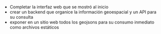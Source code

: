 * Completar la interfaz web que se mostró al inicio
* crear un backend que organice la información geoespacial y un API para su consulta
* exponer en un sitio web todos los geojsons para su consumo inmediato como archivos estáticos
